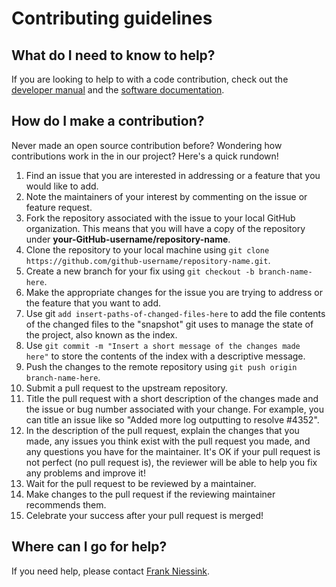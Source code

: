 # Contributing guidelines

## What do I need to know to help?

If you are looking to help to with a code contribution, check out the [developer manual](https://quality-time.readthedocs.io/en/latest/development.html) and the [software documentation](https://quality-time.readthedocs.io/en/latest/software.html).

## How do I make a contribution?

Never made an open source contribution before? Wondering how contributions work in the in our project? Here's a quick rundown!

1. Find an issue that you are interested in addressing or a feature that you would like to add.
2. Note the maintainers of your interest by commenting on the issue or feature request.
3. Fork the repository associated with the issue to your local GitHub organization. This means that you will have a copy of the repository under **your-GitHub-username/repository-name**.
4. Clone the repository to your local machine using `git clone https://github.com/github-username/repository-name.git`.
5. Create a new branch for your fix using `git checkout -b branch-name-here`.
6. Make the appropriate changes for the issue you are trying to address or the feature that you want to add.
7. Use git `add insert-paths-of-changed-files-here` to add the file contents of the changed files to the "snapshot" git uses to manage the state of the project, also known as the index.
8. Use `git commit -m "Insert a short message of the changes made here"` to store the contents of the index with a descriptive message.
9. Push the changes to the remote repository using `git push origin branch-name-here`.
10. Submit a pull request to the upstream repository.
11. Title the pull request with a short description of the changes made and the issue or bug number associated with your change. For example, you can title an issue like so "Added more log outputting to resolve #4352".
12. In the description of the pull request, explain the changes that you made, any issues you think exist with the pull request you made, and any questions you have for the maintainer. It's OK if your pull request is not perfect (no pull request is), the reviewer will be able to help you fix any problems and improve it!
13. Wait for the pull request to be reviewed by a maintainer.
14. Make changes to the pull request if the reviewing maintainer recommends them.
15. Celebrate your success after your pull request is merged!

## Where can I go for help?

If you need help, please contact [Frank Niessink](@fniessink).

